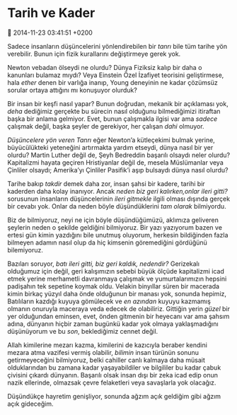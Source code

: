 Tarih ve Kader
==============

:date: 2014-11-23 03:41:51 +0200

Sadece insanların düşüncelerini yönlendirebilen bir *tanrı* bile tüm
tarihe yön verebilir. Bunun için fizik kurallarını değiştirmeye gerek
yok.

Newton vebadan ölseydi ne olurdu? Dünya Fiziksiz kalıp bir daha o
kanunları bulamaz mıydı? Veya Einstein Özel İzafiyet teorisini
geliştirmese, hala *ether* denen bir varlığa inanıp, Young deneyinin ne
kadar çözümsüz sorular ortaya attığını mı konuşuyor olurduk?

Bir insan bir keşfi nasıl yapar? Bunun doğrudan, mekanik bir açıklaması
yok, *deha* dediğimiz gerçekte bu sürecin nasıl olduğunu bilmediğimizi
itiraftan başka bir anlama gelmiyor. Evet, bunun çalışmakla ilgisi var
ama *sadece* çalışmak değil, başka şeyler de gerekiyor, her çalışan
*dahi* olmuyor.

*Düşüncelere yön veren Tanrı* eğer Newton’a kütleçekimi bulmak yerine,
büyücülükteki yeteneğini artırmakta yardım etseydi, dünya nasıl bir yer
olurdu? Martin Luther değil de, Şeyh Bedreddin başarılı olsaydı neler
olurdu? Kapitalizmi hayata geçiren Hristiyanlar değil de, mesela
Müslümanlar veya Çinliler olsaydı; Amerika’yı Çinliler Pasifik’i aşıp
bulsaydı dünya nasıl olurdu?

Tarihe bakıp *takdir* demek daha zor, insan şahsi bir kadere, tarihi bir
kaderden daha kolay inanıyor. Ancak *neden biz geri kalırken,onlar ileri
gitti?* sorusunun insanların düşüncelerinin *ileri gitmekle* ilgili
olması dışında gerçek bir cevabı yok. Onlar da neden böyle
düşündüklerini *tam olarak* bilmiyordu.

Biz de bilmiyoruz, neyi ne için böyle düşündüğümüzü, aklımıza geliveren
şeylerin neden o şekilde geldiğini bilmiyoruz. Bir yazı yazıyorum bazen
ve ertesi gün kimin yazdığını bile unutmuş oluyorum, herkesin
bildiğinden fazla bilmeyen adamın nasıl olup da hiç kimsenin
göremediğini gördüğünü bilemiyoruz.

Bazıları soruyor, *batı ileri gitti, biz geri kaldık, nedendir?*
Gerizekalı olduğumuz için değil, geri kalışımızın sebebi büyük ölçüde
kapitalizmi icad etmek yerine merhametli davranmaya çalışmak ve
yumurtalarımızın hepsini padişahın tek sepetine koymak oldu. Velakin
binyıllar süren bir macerada kimin birkaç yüzyıl daha önde olduğunun bir
manası yok, sonunda hepimiz, Batılıların kazdığı kuyuya gömülecek ve *en
azından* kuyuyu kazmamış olmanın onuruyla maceraya veda edecek de
olabiliriz. Gittiğin yerin *güzel* bir yer olduğundan eminsen, evet,
önden gitmenin bir heyecanı var ama şahsım adına, dünyanın hiçbir zaman
bugünkü kadar yok olmaya yaklaşmadığını düşünüyorum ve bu *son*,
beklediğimiz cennet değil.

Allah kimilerine mezarı kazma, kimilerini de kazıcıyla beraber kendini
mezara atma vazifesi vermiş olabilir, *bilimin* insan türünün sonunu
getirmeyeceğini bilmiyoruz, belki cahiller canlı kalmaya daha müsait
olduklarından bu zamana kadar yaşayabildiler ve bilgililer bu kadar
çabuk çivisini çıkardı dünyanın. Başarılı olsak insan dışı bir zeka icad
edip onun nazik ellerinde, olmazsak çevre felaketleri veya savaşlarla
yok olacağız.

Düşündükçe hayretim genişliyor, sonunda ağzım açık geldiğim gibi ağzım
açık gideceğim.
